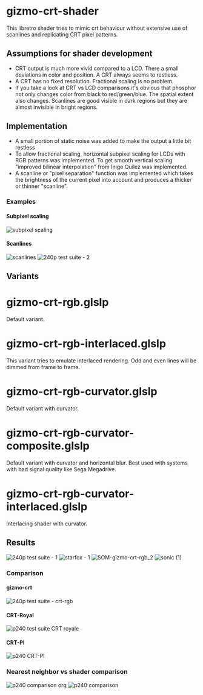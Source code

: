# gizmo-crt-shader

This libretro shader tries to mimic crt behaviour without extensive use of scanlines and replicating CRT pixel patterns. 

## Assumptions for shader development
- CRT output is much more vivid compared to a LCD. There a small deviations in color and position. A CRT always seems to restless.
- A CRT has no fixed resolution. Fractional scaling is no problem. 
- If you take a look at CRT vs LCD comparisons it's obvious that phosphor not only changes color from black to red/green/blue. The spatial extent also changes. Scanlines are good visible in dark regions but they are almost invisible in bright regions.

## Implementation
- A small portion of static noise was added to make the output a little bit restless
- To allow fractional scaling, horizontal subpixel scaling for LCDs with RGB patterns was implemented. To get smooth vertical scaling "improved bilinear interpolation" from Inigo Quilez was implemented.
- A scanline or "pixel separation" function was implemented which takes the brightness of the current pixel into account and produces a thicker or thinner "scanline".

### Examples

#### Subpixel scaling
![subpixel scaling](https://user-images.githubusercontent.com/6412699/233806382-59d4b984-7bb1-4481-bf21-75cd593dd723.png)

#### Scanlines
![scanlines](https://user-images.githubusercontent.com/6412699/233806373-d1eb7ba1-576f-498f-a54e-336f1a3f8ae8.png)
![240p test suite - 2](https://user-images.githubusercontent.com/6412699/233807008-cbbd909a-49a7-45f0-b064-e87ed55ed568.PNG)

## Variants
# gizmo-crt-rgb.glslp
Default variant.

# gizmo-crt-rgb-interlaced.glslp
This variant tries to emulate interlaced rendering. Odd and even lines will be dimmed from frame to frame.

# gizmo-crt-rgb-curvator.glslp
Default variant with curvator.

# gizmo-crt-rgb-curvator-composite.glslp
Default variant with curvator and horizontal blur. Best used with systems with bad signal quality like Sega Megadrive.

# gizmo-crt-rgb-curvator-interlaced.glslp
Interlacing shader with curvator. 

## Results
![240p test suite - 1](https://user-images.githubusercontent.com/6412699/233807021-fab24872-67f6-4b24-9cf6-d35d663cd763.PNG)
![starfox - 1](https://user-images.githubusercontent.com/6412699/233806540-dd52e1aa-f5b7-4e33-a53f-920c28066a50.PNG)
![SOM-gizmo-crt-rgb_2](https://user-images.githubusercontent.com/6412699/233806608-a91368a9-d3c7-4aed-97c4-b3de61adf24d.PNG)
![sonic (1)](https://user-images.githubusercontent.com/6412699/233858142-a483ffe8-7023-40c2-8f8f-f33daf4e2e8f.png)

### Comparison
#### gizmo-crt
![240p test suite - crt-rgb](https://user-images.githubusercontent.com/6412699/233823225-5acce213-cd8e-4808-874a-931cd3fbe746.PNG)

#### CRT-Royal 
![p240 test suite CRT royale](https://user-images.githubusercontent.com/6412699/233806625-ab8b4658-3db6-4cae-9e4b-d8c8e5b879b8.PNG)

#### CRT-PI
![p240 CRT-PI](https://user-images.githubusercontent.com/6412699/233823215-440c5763-34ac-4054-8733-c63dffc43747.PNG)


### Nearest neighbor vs shader comparison
![p240 comparison org](https://user-images.githubusercontent.com/6412699/233807532-4b3cbd58-88ff-4c43-8e70-790feafbb599.PNG)
![p240 comparison](https://user-images.githubusercontent.com/6412699/233807474-1f8e1856-7d4e-413f-ab2d-c6bd7cd8568a.PNG)
